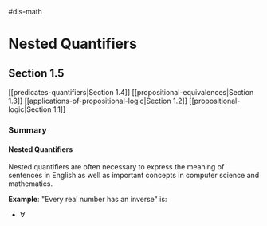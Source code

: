 #dis-math 
# Nested Quantifiers
## Section 1.5
[[predicates-quantifiers|Section 1.4]]
[[propositional-equivalences|Section 1.3]]
[[applications-of-propositional-logic|Section 1.2]]
[[propositional-logic|Section 1.1]]

### Summary

#### Nested Quantifiers

Nested quantifiers are often necessary to express the meaning of sentences in English as well as important concepts in computer science and mathematics.

__Example__: "Every real number has an inverse" is:
- $\forall$